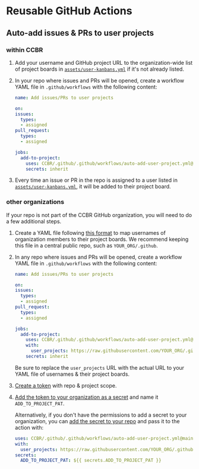 # Reusable GitHub Actions

## Auto-add issues & PRs to user projects

### within CCBR

1. Add your username and GitHub project URL to the organization-wide list of project boards in [`assets/user-kanbans.yml`](https://github.com/CCBR/.github/blob/main/assets/user-kanbans.yml) if it's not already listed.

1. In your repo where issues and PRs will be opened, create a workflow YAML file in `.github/workflows` with the following content:

    ```yaml
    name: Add issues/PRs to user projects

    on:
    issues:
      types:
      - assigned
    pull_request:
      types:
      - assigned

    jobs:
      add-to-project:
        uses: CCBR/.github/.github/workflows/auto-add-user-project.yml@main
        secrets: inherit
    ```

1. Every time an issue or PR in the repo is assigned to a user listed in [`assets/user-kanbans.yml`](https://github.com/CCBR/.github/blob/main/assets/user-kanbans.yml), it will be added to their project board.

### other organizations

If your repo is not part of the CCBR GitHub organization, you will need to do a few additional steps.

1. Create a YAML file following [this format](https://github.com/CCBR/.github/blob/main/assets/user-kanbans.yml) to map usernames of organization members to their project boards.
   We recommend keeping this file in a central public repo, such as `YOUR_ORG/.github`.

1. In any repo where issues and PRs will be opened, create a workflow YAML file in `.github/workflows` with the following content:

    ```yaml
    name: Add issues/PRs to user projects

    on:
    issues:
      types:
      - assigned
    pull_request:
      types:
      - assigned

    jobs:
      add-to-project:
        uses: CCBR/.github/.github/workflows/auto-add-user-project.yml@main
        with:
          user_projects: https://raw.githubusercontent.com/YOUR_ORG/.github/main/assets/user-kanbans.yml
        secrets: inherit
    ```

    Be sure to replace the `user_projects` URL with the actual URL to your YAML file of usernames & their project boards.

1. [Create a token](https://docs.github.com/en/authentication/keeping-your-account-and-data-secure/managing-your-personal-access-tokens#creating-a-personal-access-token-classic) with repo & project scope.

1. [Add the token to your organization as a secret](https://docs.github.com/en/codespaces/managing-codespaces-for-your-organization/managing-secrets-for-your-repository-and-organization-for-github-codespaces#adding-secrets-for-an-organization) and name it `ADD_TO_PROJECT_PAT`.

    Alternatively, if you don't have the permissions to add a secret to your organization, you can [add the secret to your repo](https://docs.github.com/en/actions/security-guides/using-secrets-in-github-actions#creating-secrets-for-a-repository) and pass it to the action with:

    ```yaml
    uses: CCBR/.github/.github/workflows/auto-add-user-project.yml@main
    with:
      user_projects: https://raw.githubusercontent.com/YOUR_ORG/.github/main/assets/user-kanbans.yml
    secrets:
      ADD_TO_PROJECT_PAT: ${{ secrets.ADD_TO_PROJECT_PAT }}
    ```

